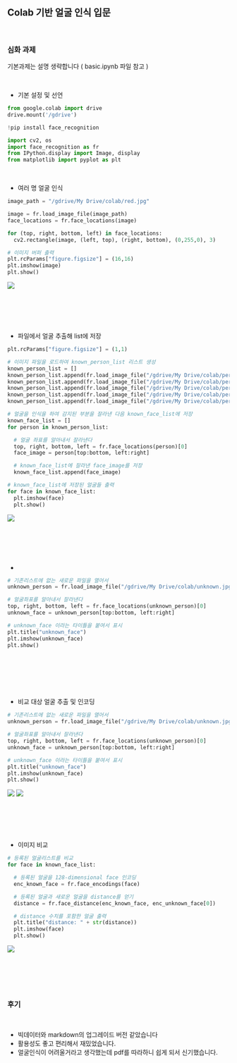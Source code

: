 <h2>Colab 기반 얼굴 인식 입문</h2>

<br/>

<h3>심화 과제</h3>

기본과제는 설명 생략합니다 ( basic.ipynb 파일 참고 )

<br/>

* 기본 설정 및 선언

```python
from google.colab import drive
drive.mount('/gdrive')

!pip install face_recognition

import cv2, os
import face_recognition as fr
from IPython.display import Image, display
from matplotlib import pyplot as plt
```

<br/>

* 여러 명 얼굴 인식

```python
image_path = "/gdrive/My Drive/colab/red.jpg"

image = fr.load_image_file(image_path)
face_locations = fr.face_locations(image)

for (top, right, bottom, left) in face_locations:
  cv2.rectangle(image, (left, top), (right, bottom), (0,255,0), 3)

# 이미지 버퍼 출력
plt.rcParams["figure.figsize"] = (16,16)
plt.imshow(image)
plt.show()
```

<img src="https://github.com/danidanee/img/blob/master/day9/colab1.png?raw=true"/>

<br/><br/><br/><br/>

* 파일에서 얼굴 추출해 list에 저장

```python
plt.rcParams["figure.figsize"] = (1,1)

# 이미지 파일을 로드하여 known_person_list 리스트 생성
known_person_list = []
known_person_list.append(fr.load_image_file("/gdrive/My Drive/colab/person1.jpg"))
known_person_list.append(fr.load_image_file("/gdrive/My Drive/colab/person2.jpg"))
known_person_list.append(fr.load_image_file("/gdrive/My Drive/colab/person3.jpg"))
known_person_list.append(fr.load_image_file("/gdrive/My Drive/colab/person4.jpg"))
known_person_list.append(fr.load_image_file("/gdrive/My Drive/colab/person5.jpg"))

# 얼굴을 인식을 하여 감지된 부분을 잘라낸 다음 known_face_list에 저장
known_face_list = []
for person in known_person_list:

  # 얼굴 좌표를 알아내서 잘라낸다
  top, right, bottom, left = fr.face_locations(person)[0]
  face_image = person[top:bottom, left:right]

  # known_face_list에 잘라낸 face_image를 저장
  known_face_list.append(face_image)

# known_face_list에 저장된 얼굴들 출력
for face in known_face_list:
  plt.imshow(face)
  plt.show()
```

<img src="https://github.com/danidanee/img/blob/master/day9/colab2.JPG?raw=true"/>

<br/><br/><br/><br/>

* 

```python
# 기존리스트에 없는 새로운 파일을 열어서
unknown_person = fr.load_image_file("/gdrive/My Drive/colab/unknown.jpg")

# 얼굴좌표를 알아내서 잘라낸다
top, right, bottom, left = fr.face_locations(unknown_person)[0]
unknown_face = unknown_person[top:bottom, left:right]

# unknown_face 이라는 타이틀을 붙여서 표시
plt.title("unknown_face")
plt.imshow(unknown_face)
plt.show()
```

<img src=""/>

<br/><br/><br/><br/>

* 비교 대상 얼굴 추출 및 인코딩

```python
# 기존리스트에 없는 새로운 파일을 열어서
unknown_person = fr.load_image_file("/gdrive/My Drive/colab/unknown.jpg")

# 얼굴좌표를 알아내서 잘라낸다
top, right, bottom, left = fr.face_locations(unknown_person)[0]
unknown_face = unknown_person[top:bottom, left:right]

# unknown_face 이라는 타이틀을 붙여서 표시
plt.title("unknown_face")
plt.imshow(unknown_face)
plt.show()
```

<img src="https://github.com/danidanee/img/blob/master/day9/colab3.png?raw=true"/>

<img src="https://github.com/danidanee/img/blob/master/day9/colab4.png?raw=true"/>

<br/><br/><br/><br/>

* 이미지 비교

```python
# 등록된 얼굴리스트를 비교
for face in known_face_list:

  # 등록된 얼굴을 128-dimensional face 인코딩
  enc_known_face = fr.face_encodings(face)

  # 등록된 얼굴과 새로운 얼굴을 distance를 얻기
  distance = fr.face_distance(enc_known_face, enc_unknown_face[0])

  # distance 수치를 포함한 얼굴 출력
  plt.title("distance: " + str(distance))
  plt.imshow(face)
  plt.show()
```

<img src="https://github.com/danidanee/img/blob/master/day9/colab5.JPG?raw=true"/>

<br/><br/><br/><br/>

<h3>후기</h3>

<br/>

* 빅데이터와 markdown의 업그레이드 버전 같았습니다
* 활용성도 좋고 편리해서 재밌었습니다.
* 얼굴인식이 어려울거라고 생각했는데 pdf를 따라하니 쉽게 되서 신기했습니다.


